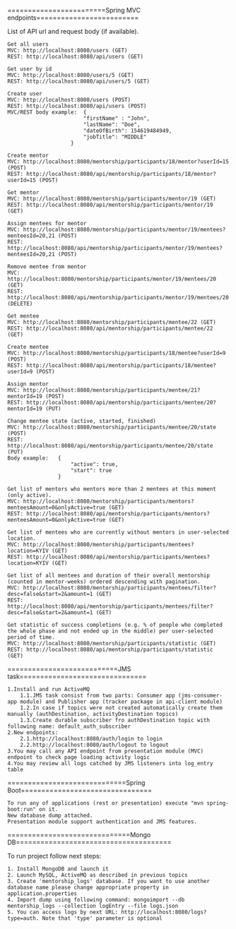 ========================Spring MVC endpoints=========================

List of API url and request body (if available).

	Get all users
	MVC: http://localhost:8080/users (GET)
	REST: http://localhost:8080/api/users (GET)

	Get user by id
	MVC: http://localhost:8080/users/5 (GET)
	REST: http://localhost:8080/api/users/5 (GET)

	Create user
	MVC: http://localhost:8080/users (POST)
	REST: http://localhost:8080/api/users (POST)
	MVC/REST body example: 	{
							"firstName" : "John",
							"lastName": "Doe",
							"dateOfBirth": 154619484949,
							"jobTitle": "MIDDLE"
						}

	Create mentor
	MVC: http://localhost:8080/mentorship/participants/18/mentor?userId=15 (POST)
	REST: http://localhost:8080/api/mentorship/participants/18/mentor?userId=15 (POST)

	Get mentor
	MVC: http://localhost:8080/mentorship/participants/mentor/19 (GET)
	REST: http://localhost:8080/api/mentorship/participants/mentor/19 (GET)

	Assign mentees for mentor
	MVC: http://localhost:8080/mentorship/participants/mentor/19/mentees?menteesId=20,21 (POST)
	REST: http://localhost:8080/api/mentorship/participants/mentor/19/mentees?menteesId=20,21 (POST)

	Remove mentee from mentor
	MVC: http://localhost:8080/mentorship/participants/mentor/19/mentees/20 (GET)
	REST: http://localhost:8080/api/mentorship/participants/mentor/19/mentees/20 (DELETE)

	Get mentee
	MVC: http://localhost:8080/mentorship/participants/mentee/22 (GET)
	REST: http://localhost:8080/api/mentorship/participants/mentee/22 (GET)

	Create mentee
	MVC: http://localhost:8080/mentorship/participants/18/mentee?userId=9 (POST)
	REST: http://localhost:8080/api/mentorship/participants/18/mentee?userId=9 (POST)

	Assign mentor
	MVC: http://localhost:8080/mentorship/participants/mentee/21?mentorId=19 (POST)
	REST: http://localhost:8080/api/mentorship/participants/mentee/20?mentorId=19 (PUT)

	Change mentee state (active, started, finished)
	MVC: http://localhost:8080/mentorship/participants/mentee/20/state (POST)
	REST: http://localhost:8080/api/mentorship/participants/mentee/20/state (PUT)
	Body example: 	{
						"active": true,
						"start": true
					}

	Get list of mentors who mentors more than 2 mentees at this moment (only active). 
	MVC: http://localhost:8080/mentorship/participants/mentors?menteesAmount=0&onlyActive=true (GET)
	REST: http://localhost:8080/api/mentorship/participants/mentors?menteesAmount=0&onlyActive=true (GET)

	Get list of mentees who are currently without mentors in user-selected location. 
	MVC: http://localhost:8080/mentorship/participants/mentees?location=KYIV (GET)
	REST: http://localhost:8080/api/mentorship/participants/mentees?location=KYIV (GET)

	Get list of all mentees and duration of their overall mentorship (counted in mentor-weeks) ordered descending with pagination. 
	MVC: http://localhost:8080/mentorship/participants/mentees/filter?desc=false&start=2&amount=1 (GET)
	REST: http://localhost:8080/api/mentorship/participants/mentees/filter?desc=false&start=2&amount=1 (GET)

	Get statistic of success completions (e.g. % of people who completed the whole phase and not ended up in the middle) per user-selected period of time.
	MVC: http://localhost:8080/mentorship/participants/statistic (GET)
	REST: http://localhost:8080/api/mentorship/participants/statistic (GET)

===========================JMS task===============================

	1.Install and run ActiveMQ
		1.1.JMS task consist from two parts: Consumer app (jms-consumer-app module) and Publisher app (tracker package in api-client module)
		1.2.In case if topics were not created automatically create them manually (authDestination, activityDestination topics)
		1.3.Create durable subscriber fro authDestination topic with following name: default_auth_subscriber
	2.New endpoints:
		2.1.http://localhost:8080/auth/login to login
		2.2.http://localhost:8080/auth/logout to logout
	3.You may call any API endpoint from presentation module (MVC) endpoint to check page loading activity logic
	4.You may review all logs catched by JMS listeners into log_entry table

=============================Spring Boot================================

	To run any of applications (rest or presentation) execute "mvn spring-boot:run" on it.
	New database dump attached.
	Presentation module support authentication and JMS features.

==============================Mongo DB======================================

To run project follow next steps:
	
	1. Install MongoDB and launch it
	2. Launch MySQL, ActiveMQ as described in previous topics
	3. Create 'mentorship_logs' database. If you want to use another database name please change appropriate property in application.properties
	4. Import dump using following command: mongoimport --db mentorship_logs --collection logEntry --file logs.json
	5. You can access logs by next URL: http://localhost:8080/logs?type=auth. Note that 'type' parameter is optional